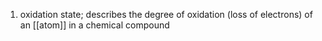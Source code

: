 1. oxidation state; describes the degree of oxidation (loss of electrons) of an [[atom]] in a chemical compound
